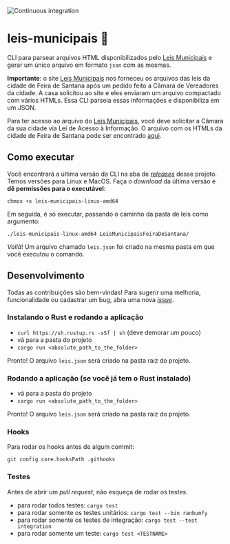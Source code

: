 ![Continuous integration](https://github.com/DadosAbertosDeFeira/leis-municipais/workflows/Continuous%20integration/badge.svg)

# leis-municipais 📖

CLI para parsear arquivos HTML disponibilizados pelo [Leis Municipais](https://www.leismunicipais.com.br)
e gerar um único arquivo em formato `json` com as mesmas.

**Importante**: o site [Leis Municipais](https://www.leismunicipais.com.br) nos forneceu os arquivos das
leis da cidade de Feira de Santana após um pedido feito a Câmara de Vereadores da cidade.
A casa solicitou ao site e eles enviaram um arquivo compactado com vários HTMLs. Essa CLI
parseia essas informações e disponibiliza em um JSON.

Para ter acesso ao arquivo do [Leis Municipais](https://www.leismunicipais.com.br), você deve solicitar
a Câmara da sua cidade via Lei de Acesso à Informação. O arquivo com os HTMLs da cidade de Feira
de Santana pode ser encontrado [aqui](https://drive.google.com/open?id=1TRFx3bMMT7y5IDQ_DkgMVXHG_MLva133).

## Como executar

Você encontrará a última versão da CLI na aba de [_releases_](https://github.com/DadosAbertosDeFeira/leis-municipais/releases) desse projeto.
Temos versões para Linux e MacOS. Faça o _download_ da última versão e
**dê permissões para o executável**:

```
chmox +x leis-municipais-linux-amd64
```

Em seguida, é só executar, passando o caminho da pasta de leis como argumento:

```
./leis-municipais-linux-amd64 LeisMunicipaisFeiraDeSantana/
```

_Voilà_! Um arquivo chamado `leis.json` foi criado na mesma pasta em que você
executou o comando.

## Desenvolvimento

Todas as contribuições são bem-vindas! Para sugerir uma melhoria, funcionalidade ou cadastrar
um bug, abra uma nova [_issue_](https://github.com/DadosAbertosDeFeira/leis-municipais/issues).

### Instalando o Rust e rodando a aplicação

* `curl https://sh.rustup.rs -sSf | sh` (deve demorar um pouco)
* vá para a pasta do projeto
* `cargo run <absolute_path_to_the_folder>`

Pronto! O arquivo `leis.json` será criado na pasta raiz do projeto.

### Rodando a aplicação (se você já tem o Rust instalado)

* vá para a pasta do projeto
* `cargo run <absolute_path_to_the_folder>`

Pronto! O arquivo `leis.json` será criado na pasta raiz do projeto.

### Hooks

Para rodar os hooks antes de algum commit:

`git config core.hooksPath .githooks`

### Testes

Antes de abrir um _pull request_, não esqueça de rodar os testes.

* para rodar todos testes: `cargo test`
* para rodar somente os testes unitários: `cargo test --bin ranbumfy`
* para rodar somente os testes de integração: `cargo test --test integration`
* para rodar somente um teste: `cargo test <TESTNAME>`
